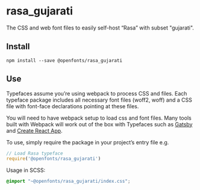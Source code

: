 
# rasa_gujarati

The CSS and web font files to easily self-host “Rasa” with subset "gujarati".

## Install

`npm install --save @openfonts/rasa_gujarati`

## Use

Typefaces assume you’re using webpack to process CSS and files. Each typeface
package includes all necessary font files (woff2, woff) and a CSS file with
font-face declarations pointing at these files.

You will need to have webpack setup to load css and font files. Many tools built
with Webpack will work out of the box with Typefaces such as [Gatsby](https://github.com/gatsbyjs/gatsby)
and [Create React App](https://github.com/facebookincubator/create-react-app).

To use, simply require the package in your project’s entry file e.g.

```javascript
// Load Rasa typeface
require('@openfonts/rasa_gujarati')
```

Usage in SCSS:
```scss
@import "~@openfonts/rasa_gujarati/index.css";
```
